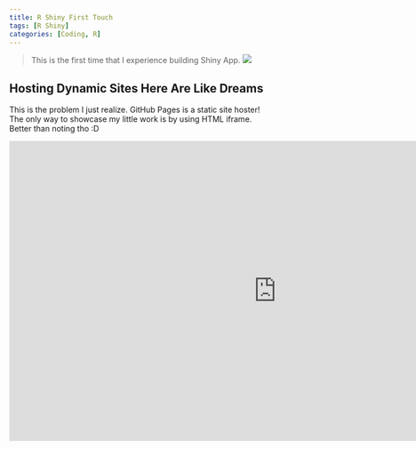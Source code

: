 ```yaml
---
title: R Shiny First Touch
tags: [R Shiny]
categories: [Coding, R]
---
```


>This is the first time that I experience building Shiny App.
![](https://shiny.rstudio.com/images/shinySiteBandOne.png)
<!-- more -->
## Hosting Dynamic Sites Here Are Like Dreams

This is the problem I just realize. GitHub Pages is a static site hoster!  
The only way to showcase my little work is by using HTML iframe.  
Better than noting tho :D  
<iframe width="960" height="540" src="https://shiny.rcg.sfu.ca/u/youyangf/MyApp/" frameborder="0" allowfullscreen></iframe>
